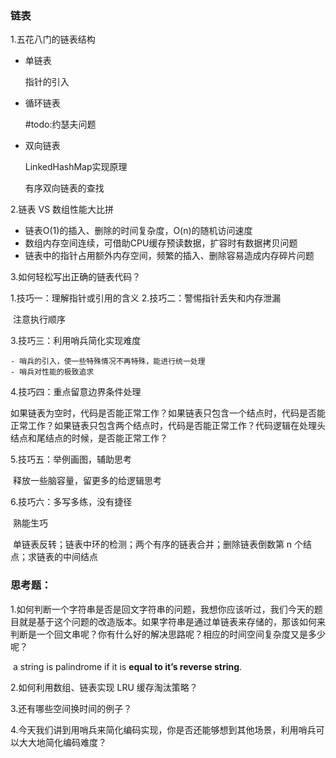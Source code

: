 ### 链表

1.五花八门的链表结构

- 单链表

  指针的引入

- 循环链表

  #todo:约瑟夫问题

- 双向链表

  LinkedHashMap实现原理

  有序双向链表的查找

2.链表 VS 数组性能大比拼

- 链表O(1)的插入、删除的时间复杂度，O(n)的随机访问速度
- 数组内存空间连续，可借助CPU缓存预读数据，扩容时有数据拷贝问题
- 链表中的指针占用额外内存空间，频繁的插入、删除容易造成内存碎片问题

3.如何轻松写出正确的链表代码？

1.技巧一：理解指针或引用的含义
2.技巧二：警惕指针丢失和内存泄漏

​	注意执行顺序

3.技巧三：利用哨兵简化实现难度

	- 哨兵的引入，使一些特殊情况不再特殊，能进行统一处理
	- 哨兵对性能的极致追求

4.技巧四：重点留意边界条件处理

​		如果链表为空时，代码是否能正常工作？如果链表只包含一个结点时，代码是否能正常工作？如果链表只包含两个结点时，代码是否能正常工作？代码逻辑在处理头结点和尾结点的时候，是否能正常工作？

5.技巧五：举例画图，辅助思考

​		释放一些脑容量，留更多的给逻辑思考

6.技巧六：多写多练，没有捷径

​		熟能生巧

​		单链表反转；链表中环的检测；两个有序的链表合并；删除链表倒数第 n 个结点；求链表的中间结点

### 思考题：

1.如何判断一个字符串是否是回文字符串的问题，我想你应该听过，我们今天的题目就是基于这个问题的改造版本。如果字符串是通过单链表来存储的，那该如何来判断是一个回文串呢？你有什么好的解决思路呢？相应的时间空间复杂度又是多少呢？

​	a string is palindrome if it is **equal to it’s reverse string**.

2.如何利用数组、链表实现 LRU 缓存淘汰策略？

3.还有哪些空间换时间的例子？

4.今天我们讲到用哨兵来简化编码实现，你是否还能够想到其他场景，利用哨兵可以大大地简化编码难度？

